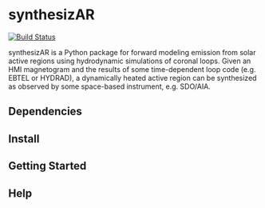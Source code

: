 # synthesizAR
[![Build Status](https://travis-ci.org/wtbarnes/synthesizAR.svg?branch=master)](https://travis-ci.org/wtbarnes/synthesizAR)

synthesizAR is a Python package for forward modeling emission from solar active regions using hydrodynamic simulations of coronal loops. Given an HMI magnetogram and the results of some time-dependent loop code (e.g. EBTEL or HYDRAD), a dynamically heated active region can be synthesized as observed by some space-based instrument, e.g. SDO/AIA.

## Dependencies

## Install

## Getting Started

## Help
